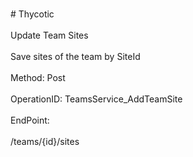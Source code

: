 <br>#     Thycotic</br>
<br>Update Team Sites</br>
<br>Save sites of the team by SiteId</br>
<br>Method: Post</br>
<br>OperationID: TeamsService_AddTeamSite</br>
<br>EndPoint:</br>
<br>/teams/{id}/sites</br>
